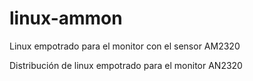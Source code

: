 # linux-ammon
Linux empotrado para el monitor con el sensor AM2320

Distribución de linux empotrado para el monitor AN2320
